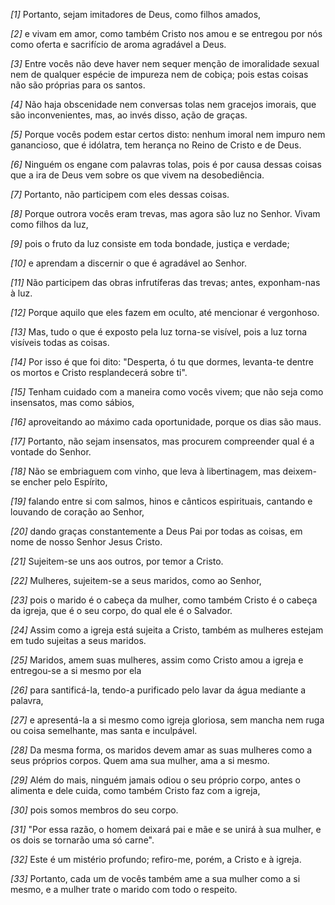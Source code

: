 *[1]* Portanto, sejam imitadores de Deus, como filhos amados,

*[2]* e vivam em amor, como também Cristo nos amou e se entregou por nós como oferta e sacrifício de aroma agradável a Deus.

*[3]* Entre vocês não deve haver nem sequer menção de imoralidade sexual nem de qualquer espécie de impureza nem de cobiça; pois estas coisas não são próprias para os santos.

*[4]* Não haja obscenidade nem conversas tolas nem gracejos imorais, que são inconvenientes, mas, ao invés disso, ação de graças.

*[5]* Porque vocês podem estar certos disto: nenhum imoral nem impuro nem ganancioso, que é idólatra, tem herança no Reino de Cristo e de Deus.

*[6]* Ninguém os engane com palavras tolas, pois é por causa dessas coisas que a ira de Deus vem sobre os que vivem na desobediência.

*[7]* Portanto, não participem com eles dessas coisas.

*[8]* Porque outrora vocês eram trevas, mas agora são luz no Senhor. Vivam como filhos da luz,

*[9]* pois o fruto da luz consiste em toda bondade, justiça e verdade;

*[10]* e aprendam a discernir o que é agradável ao Senhor.

*[11]* Não participem das obras infrutíferas das trevas; antes, exponham-nas à luz.

*[12]* Porque aquilo que eles fazem em oculto, até mencionar é vergonhoso.

*[13]* Mas, tudo o que é exposto pela luz torna-se visível, pois a luz torna visíveis todas as coisas.

*[14]* Por isso é que foi dito: "Desperta, ó tu que dormes, levanta-te dentre os mortos e Cristo resplandecerá sobre ti".

*[15]* Tenham cuidado com a maneira como vocês vivem; que não seja como insensatos, mas como sábios,

*[16]* aproveitando ao máximo cada oportunidade, porque os dias são maus.

*[17]* Portanto, não sejam insensatos, mas procurem compreender qual é a vontade do Senhor.

*[18]* Não se embriaguem com vinho, que leva à libertinagem, mas deixem-se encher pelo Espírito,

*[19]* falando entre si com salmos, hinos e cânticos espirituais, cantando e louvando de coração ao Senhor,

*[20]* dando graças constantemente a Deus Pai por todas as coisas, em nome de nosso Senhor Jesus Cristo.

*[21]* Sujeitem-se uns aos outros, por temor a Cristo.

*[22]* Mulheres, sujeitem-se a seus maridos, como ao Senhor,

*[23]* pois o marido é o cabeça da mulher, como também Cristo é o cabeça da igreja, que é o seu corpo, do qual ele é o Salvador.

*[24]* Assim como a igreja está sujeita a Cristo, também as mulheres estejam em tudo sujeitas a seus maridos.

*[25]* Maridos, amem suas mulheres, assim como Cristo amou a igreja e entregou-se a si mesmo por ela

*[26]* para santificá-la, tendo-a purificado pelo lavar da água mediante a palavra,

*[27]* e apresentá-la a si mesmo como igreja gloriosa, sem mancha nem ruga ou coisa semelhante, mas santa e inculpável.

*[28]* Da mesma forma, os maridos devem amar as suas mulheres como a seus próprios corpos. Quem ama sua mulher, ama a si mesmo.

*[29]* Além do mais, ninguém jamais odiou o seu próprio corpo, antes o alimenta e dele cuida, como também Cristo faz com a igreja,

*[30]* pois somos membros do seu corpo.

*[31]* "Por essa razão, o homem deixará pai e mãe e se unirá à sua mulher, e os dois se tornarão uma só carne".

*[32]* Este é um mistério profundo; refiro-me, porém, a Cristo e à igreja.

*[33]* Portanto, cada um de vocês também ame a sua mulher como a si mesmo, e a mulher trate o marido com todo o respeito.

